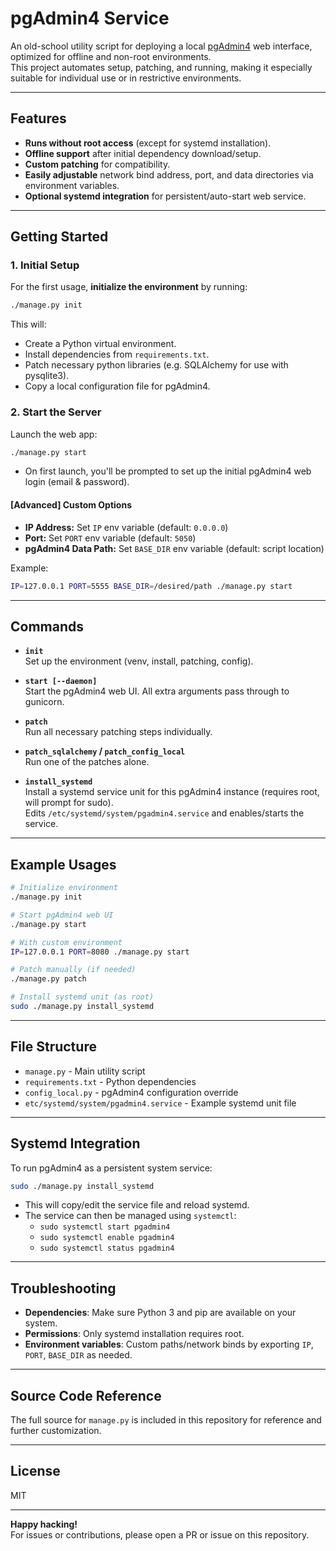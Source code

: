 # pgAdmin4 Service

An old-school utility script for deploying a local [pgAdmin4](https://www.pgadmin.org/) web interface, optimized for offline and non-root environments.  
This project automates setup, patching, and running, making it especially suitable for individual use or in restrictive environments.

---

## Features

- **Runs without root access** (except for systemd installation).
- **Offline support** after initial dependency download/setup.
- **Custom patching** for compatibility.
- **Easily adjustable** network bind address, port, and data directories via environment variables.
- **Optional systemd integration** for persistent/auto-start web service.

---

## Getting Started

### 1. Initial Setup

For the first usage, **initialize the environment** by running:

```sh
./manage.py init
```
This will:
- Create a Python virtual environment.
- Install dependencies from `requirements.txt`.
- Patch necessary python libraries (e.g. SQLAlchemy for use with pysqlite3).
- Copy a local configuration file for pgAdmin4.

### 2. Start the Server

Launch the web app:

```sh
./manage.py start
```

- On first launch, you'll be prompted to set up the initial pgAdmin4 web login (email & password).

#### [Advanced] Custom Options

- **IP Address:** Set `IP` env variable (default: `0.0.0.0`)
- **Port:** Set `PORT` env variable (default: `5050`)
- **pgAdmin4 Data Path:** Set `BASE_DIR` env variable (default: script location)

Example:

```sh
IP=127.0.0.1 PORT=5555 BASE_DIR=/desired/path ./manage.py start
```

---

## Commands

- **`init`**  
  Set up the environment (venv, install, patching, config).

- **`start [--daemon]`**  
  Start the pgAdmin4 web UI. All extra arguments pass through to gunicorn.

- **`patch`**  
  Run all necessary patching steps individually.

- **`patch_sqlalchemy` / `patch_config_local`**  
  Run one of the patches alone.

- **`install_systemd`**  
  Install a systemd service unit for this pgAdmin4 instance (requires root, will prompt for sudo).  
  Edits `/etc/systemd/system/pgadmin4.service` and enables/starts the service.

---

## Example Usages

```sh
# Initialize environment
./manage.py init

# Start pgAdmin4 web UI
./manage.py start

# With custom environment
IP=127.0.0.1 PORT=8080 ./manage.py start

# Patch manually (if needed)
./manage.py patch

# Install systemd unit (as root)
sudo ./manage.py install_systemd
```

---

## File Structure

- `manage.py` - Main utility script
- `requirements.txt` - Python dependencies
- `config_local.py` - pgAdmin4 configuration override
- `etc/systemd/system/pgadmin4.service` - Example systemd unit file

---

## Systemd Integration

To run pgAdmin4 as a persistent system service:

```sh
sudo ./manage.py install_systemd
```

- This will copy/edit the service file and reload systemd.
- The service can then be managed using `systemctl`:
    - `sudo systemctl start pgadmin4`
    - `sudo systemctl enable pgadmin4`
    - `sudo systemctl status pgadmin4`

---

## Troubleshooting

- **Dependencies**: Make sure Python 3 and pip are available on your system.
- **Permissions**: Only systemd installation requires root.
- **Environment variables**: Custom paths/network binds by exporting `IP`, `PORT`, `BASE_DIR` as needed.

---

## Source Code Reference

The full source for `manage.py` is included in this repository for reference and further customization.

---

## License

MIT

---

**Happy hacking!**  
For issues or contributions, please open a PR or issue on this repository.
